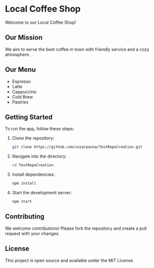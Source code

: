 # Local Coffee Shop

Welcome to our Local Coffee Shop!

## Our Mission
We aim to serve the best coffee in town with friendly service and a cozy atmosphere.

## Our Menu
- Espresso
- Latte
- Cappuccino
- Cold Brew
- Pastries

## Getting Started

To run the app, follow these steps:
1. Clone the repository:
   ```bash
   git clone https://github.com/cezarpauna/TestRepoCreation.git
   ```
2. Navigate into the directory:
   ```bash
   cd TestRepoCreation
   ```
3. Install dependencies:
   ```bash
   npm install
   ```
4. Start the development server:
   ```bash
   npm start
   ```

## Contributing
We welcome contributions! Please fork the repository and create a pull request with your changes.

## License
This project is open source and available under the MIT License.